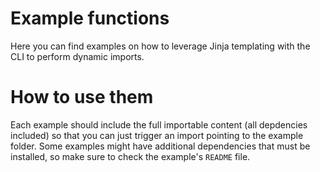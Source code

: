 # Example functions

Here you can find examples on how to leverage Jinja templating with the CLI to perform dynamic imports.

# How to use them
Each example should include the full importable content (all depdencies included) so that you can just trigger an import pointing to the example folder. 
Some examples might have additional dependencies that must be installed, so make sure to check the example's `README` file.
